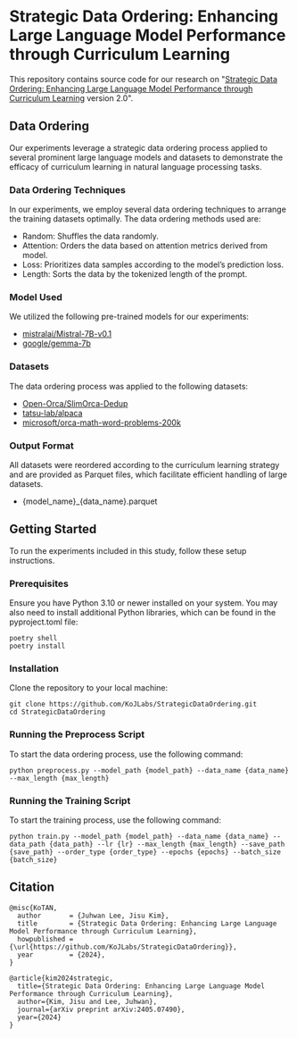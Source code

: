 # Strategic Data Ordering: Enhancing Large Language Model Performance through Curriculum Learning
This repository contains source code for our research on "[Strategic Data Ordering: Enhancing Large Language Model Performance through Curriculum Learning](https://arxiv.org/pdf/2405.07490) version 2.0". 


## Data Ordering
Our experiments leverage a strategic data ordering process applied to several prominent large language models and datasets to demonstrate the efficacy of curriculum learning in natural language processing tasks.

### Data Ordering Techniques
In our experiments, we employ several data ordering techniques to arrange the training datasets optimally. The data ordering methods used are:

- Random: Shuffles the data randomly.
- Attention: Orders the data based on attention metrics derived from model.
- Loss: Prioritizes data samples according to the model’s prediction loss.
- Length: Sorts the data by the tokenized length of the prompt.

### Model Used
We utilized the following pre-trained models for our experiments:

- [mistralai/Mistral-7B-v0.1](https://huggingface.co/mistralai/Mistral-7B-v0.1)
- [google/gemma-7b](https://huggingface.co/google/gemma-7b)

### Datasets
The data ordering process was applied to the following datasets:

- [Open-Orca/SlimOrca-Dedup](https://huggingface.co/datasets/Open-Orca/SlimOrca-Dedup)
- [tatsu-lab/alpaca](https://huggingface.co/datasets/tatsu-lab/alpaca)
- [microsoft/orca-math-word-problems-200k](https://huggingface.co/datasets/microsoft/orca-math-word-problems-200k)


### Output Format
All datasets were reordered according to the curriculum learning strategy and are provided as Parquet files, which facilitate efficient handling of large datasets.

- {model_name}_{data_name}.parquet


## Getting Started
To run the experiments included in this study, follow these setup instructions.

### Prerequisites
Ensure you have Python 3.10 or newer installed on your system. You may also need to install additional Python libraries, which can be found in the pyproject.toml file:

```
poetry shell
poetry install
```

### Installation
Clone the repository to your local machine:

```
git clone https://github.com/KoJLabs/StrategicDataOrdering.git
cd StrategicDataOrdering
```


### Running the Preprocess Script
To start the data ordering process, use the following command:

```
python preprocess.py --model_path {model_path} --data_name {data_name} --max_length {max_length}
```


### Running the Training Script
To start the training process, use the following command:

```
python train.py --model_path {model_path} --data_name {data_name} --data_path {data_path} --lr {lr} --max_length {max_length} --save_path {save_path} --order_type {order_type} --epochs {epochs} --batch_size {batch_size}
```

## Citation
```
@misc{KoTAN,
  author       = {Juhwan Lee, Jisu Kim},
  title        = {Strategic Data Ordering: Enhancing Large Language Model Performance through Curriculum Learning},
  howpublished = {\url{https://github.com/KoJLabs/StrategicDataOrdering}},
  year         = {2024},
}
```

```
@article{kim2024strategic,
  title={Strategic Data Ordering: Enhancing Large Language Model Performance through Curriculum Learning},
  author={Kim, Jisu and Lee, Juhwan},
  journal={arXiv preprint arXiv:2405.07490},
  year={2024}
}
```
